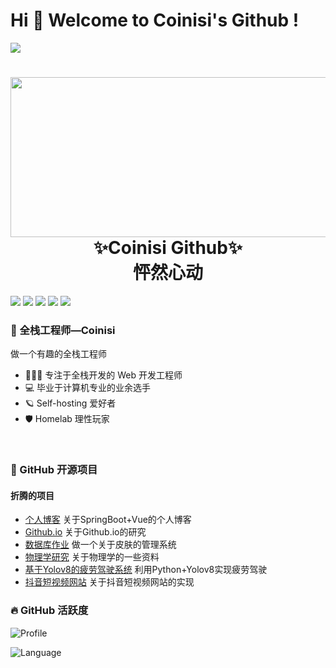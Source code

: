 # Hi 🎉 Welcome to Coinisi's Github !

<img src="https://readme-typing-svg.herokuapp.com/?lines=Welcome,%20visitor!;Hello%20Github%20World!&font=Roboto" />



<div align="center">
    <img align="right" width="512" height="256" src="https://static.miantiao.me/share/2023/wDiISS/home.svg">
    <h1>✨Coinisi Github✨<br>怦然心动</h1> 
</div>








<p>
<img src="https://img.shields.io/static/v1?label=Program&message=Python&color=blue"/>
<img src="https://img.shields.io/static/v1?label=Program&message=Java&color=red"/>
<a href="https://blog.csdn.net/weixin_64054026"><img src="https://img.shields.io/static/v1?label=Blog&message=CSDN&color=red"/></a>
<a href="https://space.bilibili.com/669002132"><img src="https://img.shields.io/static/v1?label=Video&message=Bilibili&color=cyan"/></a>
<a href="https://mp.weixin.qq.com/s/NfkT7BvdkNDLCcbmyl0AMg
"><img src="https://img.shields.io/static/v1?label=Blog&message=WeChat&color=green"/></a>
</p>







### 🧸 全栈工程师—Coinisi



做一个有趣的全栈工程师

- 👨🏻‍💻 专注于全栈开发的 Web 开发工程师
- 💻 毕业于计算机专业的业余选手
- 🪐 Self-hosting 爱好者
- 🛡️ Homelab 理性玩家

<br>

### 🍭 GitHub 开源项目



#### 折腾的项目



- [个人博客](https://www.coinisi.love/) 关于SpringBoot+Vue的个人博客
- [Github.io](https://coinsi.github.io/) 关于Github.io的研究
- [数据库作业](https://github.com/Coinsi/Coinisi-Database) 做一个关于皮肤的管理系统
- [物理学研究](https://github.com/Coinsi/Coinisi-Physics) 关于物理学的一些资料
- [基于Yolov8的疲劳驾驶系统](https://github.com/Coinsi/Yolov5-deepsort-driverDistracted-driving-behavior-detection) 利用Python+Yolov8实现疲劳驾驶
- [抖音短视频网站](https://github.com/Coinsi/Yolov5-deepsort-driverDistracted-driving-behavior-detection) 关于抖音短视频网站的实现



### 🔥 GitHub 活跃度





![Profile](http://github-profile-summary-cards.vercel.app/api/cards/profile-details?username=Coinsi&theme=nord_dark)

![Language](http://github-profile-summary-cards.vercel.app/api/cards/most-commit-language?username=Coinsi&theme=nord_dark)
